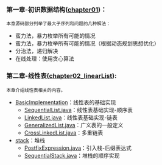 ### 第一章-初识数据结构([chapter01](chapter01))：
    本章源码部分列举了最大子序列和问题的几种解法：
- 蛮力法，暴力枚举所有可能的情况
- 蛮力法，暴力枚举所有可能的情况（根据动态规划思想优化）
- 分治法，递归解决
- 在线处理：使用贪心算法

### 第二章-线性表([chapter02_linearList](chapter02_linearList)):
    本章介绍线性表相关的内容。
- [BasicImplementation](chapter02_linearList%2FBasicImplementation)：线性表的基础实现
  - [SequentialList.java](chapter02_linearList%2FBasicImplementation%2FSequentialList.java)：线性表基础实现-顺序表
  - [LinkedList.java](chapter02_linearList%2FBasicImplementation%2FLinkedList.java)：线性表基础实现-链表
  - [GeneralizedList.java](chapter02_linearList%2FBasicImplementation%2FGeneralizedList.java)：广义表的一般定义
  - [CrossLinkedList.java](chapter02_linearList%2FBasicImplementation%2FCrossLinkedList.java)：多重链表
- [stack](chapter02_linearList%2Fstack)：堆栈
  - [PostfixExpression.java](chapter02_linearList%2Fstack%2FPostfixExpression.java)：引入栈-后缀表达式
  - [SequentialStack.java](chapter02_linearList%2Fstack%2FSequentialStack.java)：堆栈的顺序实现